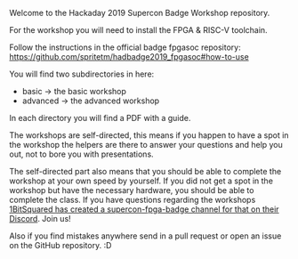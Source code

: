Welcome to the Hackaday 2019 Supercon Badge Workshop repository.

For the workshop you will need to install the FPGA & RISC-V toolchain.

Follow the instructions in the official badge fpgasoc repository: https://github.com/spritetm/hadbadge2019_fpgasoc#how-to-use

You will find two subdirectories in here:
* basic -> the basic workshop
* advanced -> the advanced workshop

In each directory you will find a PDF with a guide.

The workshops are self-directed, this means if you happen to have a spot in the
workshop the helpers are there to answer your questions and help you out, not
to bore you with presentations.

The self-directed part also means that you should be able to complete the
workshop at your own speed by yourself. If you did not get a spot in the
workshop but have the necessary hardware, you should be able to complete the
class. If you have questions regarding the workshops [1BitSquared has created a
supercon-fpga-badge channel for that on their Discord](https://1bitsquared.com/pages/chat). Join us!

Also if you find mistakes anywhere send in a pull request or open an issue on
the GitHub repository. :D
